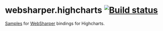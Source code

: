 # websharper.highcharts [![Build status](https://ci.appveyor.com/api/projects/status/3jlh0qdqh4uc4irj?svg=true)](https://ci.appveyor.com/project/IntelliFactory/websharper-highcharts-samples)

[Samples][samp] for [WebSharper][ws] bindings for Highcharts.

[samp]: http://websharper-samples.github.io/HighCharts
[ws]: http://websharper.com/
